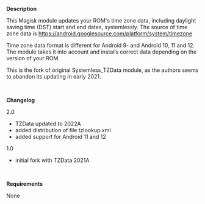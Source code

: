 **Description**

This Magisk module updates your ROM's time zone data, including daylight saving time (DST) start and end dates, systemlessly. The source of time zone data is https://android.googlesource.com/platform/system/timezone

Time zone data format is different for Android 9- and Android 10, 11 and 12. The module takes it into account and installs correct data depending on the version of your ROM.

This is the fork of original Systemless_TZData module, as the authors seems to abandon its updating in early 2021.

&nbsp;

**Changelog**

2.0
- TZData updated to 2022A
- added distribution of file tzlookup.xml
- added support for Android 11 and 12

1.0
- initial fork with TZData 2021A

&nbsp;
 
**Requirements**

None
